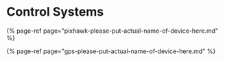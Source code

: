 # Control Systems

{% page-ref page="pixhawk-please-put-actual-name-of-device-here.md" %}

{% page-ref page="gps-please-put-actual-name-of-device-here.md" %}

